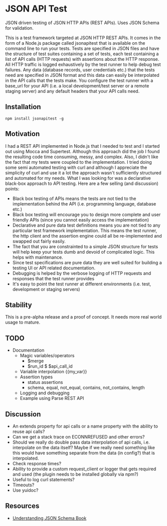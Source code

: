 # JSON API Test

JSON driven testing of JSON HTTP APIs (REST APIs). Uses JSON Schema for validation.

This is a test framework targeted at JSON HTTP REST APIs. It comes in the form of a Node.js package called jsonapitest
that is available on the command line to run your tests. Tests are specified in JSON files and have the structure of
test suites containing a set of tests, each test containing a list of API calls (HTTP requests) with assertions about the
HTTP response. All HTTP traffic is logged exhaustively by the test runner to help debug test failures.
Any data (database records, user credentials etc.) that the tests need are specified in JSON format and this data
can easily be interpolated in the API calls that the tests make. You configure the test runner with a base_url for
your API (i.e. a local development/test server or a remote staging server) and any default headers that your API calls need.

## Installation

```
npm install jsonapitest -g
```

## Motivation

I had a REST API implemented in Node.js that I needed to test and I started out using Mocca and Supertest. Although this approach did the job
I found the resulting code time consuming, messy, and complex. Also, I didn't like the fact that my
tests were coupled to the implementation. I tried doing some semi automated testing with curl and although I appreciate the simplicity
of curl and use it a lot the approach wasn't sufficiently structured and automated for my needs. What I was looking for was a declarative black-box
approach to API testing. Here are a few selling (and discussion) points:

* Black box testing of APIs means the tests are not tied to the implementation behind the API (i.e. programming language, database etc.)
* Black box testing will encourage you to design more complete and user friendly APIs (since you cannot easily access the implementation)
* Declarative and pure data test definitions means you are not tied to any particular test framework implementation. This means the test runner, the http client and the assertion engine could all be re-implemented and swapped out fairly easily.
* The fact that you are constrainted to a simple JSON structure for tests will help keep your tests dumb and devoid of complicated logic. This helps with maintenance.
* Since test specifications are pure data they are well suited for building a testing UI or API related documentation.
* Debugging is helped by the verbose logging of HTTP requests and responses that the test runner provides
* It's easy to point the test runner at different environments (i.e. test, development or staging servers)

## Stability

This is a pre-alpha release and a proof of concept. It needs more real world usage to mature.

## TODO

* Documentation
	* Magic variables/operators
		* $merge
		* $run_id
		$ $api_call_id
	* Variable interpolation {{my_var}}
	* Assertion types
		* status assertions
		* schema, equal, not_equal, contains, not_contains, length
	* Logging and debugging
	* Example using Parse REST API

## Discussion

* An extends property for api calls or a name property with the ability to reuse api calls?
* Can we get a stack trace on ECONNREFUSED and other errors?
* Should we really do double pass data interpolation of api calls, i.e. interpolate on the data itself? Maybe if we really need something like this would have something separate from the data (in config?) that is interpolated.
* Check response times?
* Ability to provide a custom request_client or logger that gets required and used (the plugin needs to be installed globally via npm?)
* Useful to log curl statements?
* Timeouts?
* Use yuidoc?

## Resources

* [Understanding JSON Schema Book](http://spacetelescope.github.io/understanding-json-schema/UnderstandingJSONSchema.pdf)
